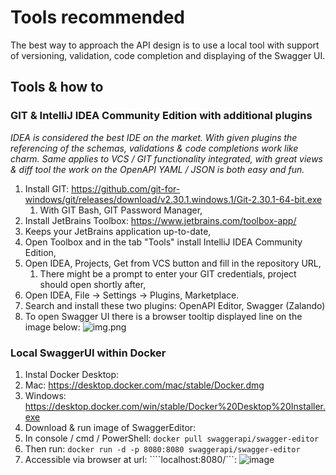# Tools recommended #
The best way to approach the API design is to use a local tool with support of versioning, 
validation, code completion and displaying of the Swagger UI.

## Tools & how to ##

### **GIT**  & **IntelliJ IDEA Community Edition** with additional plugins ###

_IDEA is considered the best IDE on the market. With given plugins the referencing of the schemas, validations & code completions work like charm. 
Same applies to VCS / GIT functionality integrated, with great views & diff tool the work on the OpenAPI YAML / JSON is both easy and fun._ 

1. Install GIT: https://github.com/git-for-windows/git/releases/download/v2.30.1.windows.1/Git-2.30.1-64-bit.exe
   1. With GIT Bash, GIT Password Manager,
1. Install JetBrains Toolbox: https://www.jetbrains.com/toolbox-app/
  1. Keeps your JetBrains application up-to-date,
1. Open Toolbox and in the tab "Tools" install IntelliJ IDEA Community Edition,
1. Open IDEA, Projects, Get from VCS button and fill in the repository URL,
   1. There might be a prompt to enter your GIT credentials, project should open shortly after,
1. Open IDEA, File -> Settings -> Plugins, Marketplace.
  1. Search and install these two plugins: OpenAPI Editor, Swagger (Zalando)
1. To open Swagger UI there is a browser tooltip displayed line on the image below: ![img.png](img.png)


### Local SwaggerUI within Docker ###

1. Instal Docker Desktop:
  1. Mac: https://desktop.docker.com/mac/stable/Docker.dmg
  1. Windows: https://desktop.docker.com/win/stable/Docker%20Desktop%20Installer.exe
1. Download & run image of SwaggerEditor:
  1. In console / cmd / PowerShell: ```docker pull swaggerapi/swagger-editor```
  1. Then run: ```docker run -d -p 8080:8080 swaggerapi/swagger-editor```
1. Accessible via browser at url: ````localhost:8080/```:
![image](https://user-images.githubusercontent.com/13381273/112120552-a8626580-8bbe-11eb-871a-4b0316d35e61.png)



 

 

